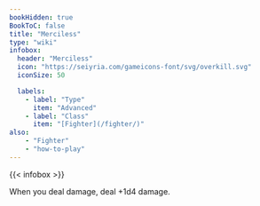 ```yaml
---
bookHidden: true
BookToC: false
title: "Merciless"
type: "wiki"
infobox:
  header: "Merciless"
  icon: "https://seiyria.com/gameicons-font/svg/overkill.svg"
  iconSize: 50

  labels:
    - label: "Type"
      item: "Advanced"
    - label: "Class"
      item: "[Fighter](/fighter/)"
also:
    - "Fighter"
    - "how-to-play"
---
```


{{< infobox >}}

When you deal damage, deal +1d4 damage.